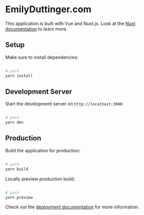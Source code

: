 # EmilyDuttinger.com

This application is built with Vue and Nuxt.js. Look at the [Nuxt documentation](https://nuxt.com/docs/getting-started/introduction) to learn more.

## Setup

Make sure to install dependencies:

```bash

# yarn
yarn install

```

## Development Server

Start the development server on `http://localhost:3000`:

```bash

# yarn
yarn dev

```

## Production

Build the application for production:

```bash

# yarn
yarn build

```

Locally preview production build:

```bash

# yarn
yarn preview

```

Check out the [deployment documentation](https://nuxt.com/docs/getting-started/deployment) for more information.
